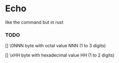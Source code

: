 # Echo
like the command but in rust

### TODO

 []  \0NNN  byte with octal value NNN (1 to 3 digits)

 [] \xHH   byte with hexadecimal value HH (1 to 2 digits)
 
